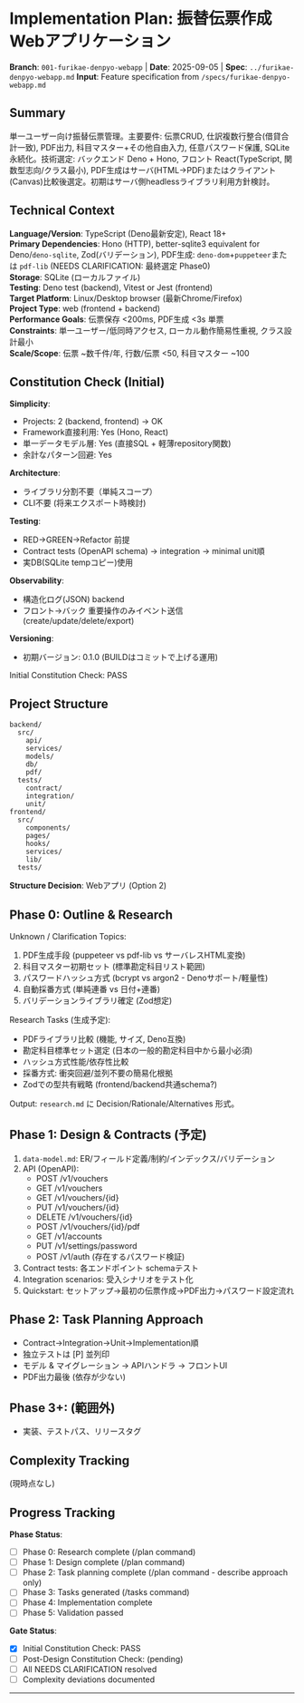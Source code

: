 # Implementation Plan: 振替伝票作成Webアプリケーション

**Branch**: `001-furikae-denpyo-webapp` | **Date**: 2025-09-05 | **Spec**: `../furikae-denpyo-webapp.md`
**Input**: Feature specification from `/specs/furikae-denpyo-webapp.md`

## Summary
単一ユーザー向け振替伝票管理。主要要件: 伝票CRUD, 仕訳複数行整合(借貸合計一致), PDF出力, 科目マスター+その他自由入力, 任意パスワード保護, SQLite永続化。技術選定: バックエンド Deno + Hono, フロント React(TypeScript, 関数型志向/クラス最小), PDF生成はサーバ(HTML→PDF)またはクライアント(Canvas)比較後選定。初期はサーバ側headlessライブラリ利用方針検討。

## Technical Context
**Language/Version**: TypeScript (Deno最新安定), React 18+  
**Primary Dependencies**: Hono (HTTP), better-sqlite3 equivalent for Deno/`deno-sqlite`, Zod(バリデーション), PDF生成: `deno-dom`+`puppeteer`または `pdf-lib` (NEEDS CLARIFICATION: 最終選定 Phase0)  
**Storage**: SQLite (ローカルファイル)  
**Testing**: Deno test (backend), Vitest or Jest (frontend)  
**Target Platform**: Linux/Desktop browser (最新Chrome/Firefox)  
**Project Type**: web (frontend + backend)  
**Performance Goals**: 伝票保存 <200ms, PDF生成 <3s 単票  
**Constraints**: 単一ユーザー/低同時アクセス, ローカル動作簡易性重視, クラス設計最小  
**Scale/Scope**: 伝票 ~数千件/年, 行数/伝票 <50, 科目マスター ~100

## Constitution Check (Initial)
**Simplicity**:
- Projects: 2 (backend, frontend) → OK
- Framework直接利用: Yes (Hono, React)
- 単一データモデル層: Yes (直接SQL + 軽薄repository関数)
- 余計なパターン回避: Yes

**Architecture**:
- ライブラリ分割不要（単純スコープ）
- CLI不要 (将来エクスポート時検討)

**Testing**:
- RED→GREEN→Refactor 前提
- Contract tests (OpenAPI schema) → integration → minimal unit順
- 実DB(SQLite tempコピー)使用

**Observability**:
- 構造化ログ(JSON) backend  
- フロント→バック 重要操作のみイベント送信 (create/update/delete/export)

**Versioning**:
- 初期バージョン: 0.1.0 (BUILDはコミットで上げる運用)  

Initial Constitution Check: PASS

## Project Structure
```
backend/
  src/
    api/
    services/
    models/
    db/
    pdf/
  tests/
    contract/
    integration/
    unit/
frontend/
  src/
    components/
    pages/
    hooks/
    services/
    lib/
  tests/
```
**Structure Decision**: Webアプリ (Option 2)

## Phase 0: Outline & Research
Unknown / Clarification Topics:
1. PDF生成手段 (puppeteer vs pdf-lib vs サーバレスHTML変換)
2. 科目マスター初期セット (標準勘定科目リスト範囲)
3. パスワードハッシュ方式 (bcrypt vs argon2 - Denoサポート/軽量性)
4. 自動採番方式 (単純連番 vs 日付+連番)
5. バリデーションライブラリ確定 (Zod想定)

Research Tasks (生成予定):
- PDFライブラリ比較 (機能, サイズ, Deno互換)
- 勘定科目標準セット選定 (日本の一般的勘定科目中から最小必須)
- ハッシュ方式性能/依存性比較
- 採番方式: 衝突回避/並列不要の簡易化根拠
- Zodでの型共有戦略 (frontend/backend共通schema?)

Output: `research.md` に Decision/Rationale/Alternatives 形式。

## Phase 1: Design & Contracts (予定)
1. `data-model.md`: ER/フィールド定義/制約/インデックス/バリデーション
2. API (OpenAPI):
   - POST /v1/vouchers
   - GET /v1/vouchers
   - GET /v1/vouchers/{id}
   - PUT /v1/vouchers/{id}
   - DELETE /v1/vouchers/{id}
   - POST /v1/vouchers/{id}/pdf
   - GET /v1/accounts
   - PUT /v1/settings/password
   - POST /v1/auth (存在するパスワード検証)
3. Contract tests: 各エンドポイント schemaテスト
4. Integration scenarios: 受入シナリオをテスト化
5. Quickstart: セットアップ→最初の伝票作成→PDF出力→パスワード設定流れ

## Phase 2: Task Planning Approach
- Contract→Integration→Unit→Implementation順
- 独立テストは [P] 並列印
- モデル & マイグレーション → APIハンドラ → フロントUI
- PDF出力最後 (依存が少ない)

## Phase 3+: (範囲外)
- 実装、テストパス、リリースタグ

## Complexity Tracking
(現時点なし)

## Progress Tracking
**Phase Status**:
- [ ] Phase 0: Research complete (/plan command)
- [ ] Phase 1: Design complete (/plan command)
- [ ] Phase 2: Task planning complete (/plan command - describe approach only)
- [ ] Phase 3: Tasks generated (/tasks command)
- [ ] Phase 4: Implementation complete
- [ ] Phase 5: Validation passed

**Gate Status**:
- [x] Initial Constitution Check: PASS
- [ ] Post-Design Constitution Check: (pending)
- [ ] All NEEDS CLARIFICATION resolved
- [ ] Complexity deviations documented

---
